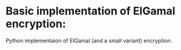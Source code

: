# Basic implementation of ElGamal encryption:
Python implementaion of ElGamal (and a small variant) encryption.
